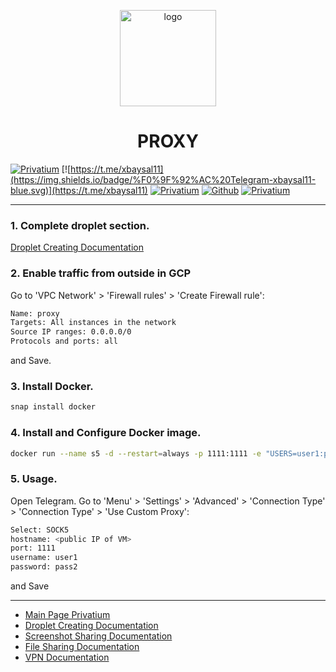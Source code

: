 <p align="center">
    <img src="https://i.postimg.cc/0jXS4kxK/pr.png" alt="logo" width="154" height="154">
</p>

<h1 align="center">PROXY</h1>

[![Privatium](https://img.shields.io/badge/Privatium-v.1.0.0-00aced.svg)](https://github.com/xbaysal11/privatium)
[![https://t.me/xbaysal11](https://img.shields.io/badge/%F0%9F%92%AC%20Telegram-xbaysal11-blue.svg)](https://t.me/xbaysal11)
[![Privatium](https://img.shields.io/github/license/xbaysal11/privatium)](https://github.com/xbaysal11/privatium)
[![Github](https://img.shields.io/github/followers/xbaysal11?style=social)](https://github.com/xbaysal11)
[![Privatium](https://img.shields.io/github/stars/xbaysal11/privatium?style=social)](https://github.com/xbaysal11/privatium)

---

### 1. Complete droplet section.

[Droplet Creating Documentation](https://github.com/xbaysal11/privatium/blob/master/droplet/)

### 2. Enable traffic from outside in GCP

Go to 'VPC Network' > 'Firewall rules' > 'Create Firewall rule':

```bash
Name: proxy
Targets: All instances in the network
Source IP ranges: 0.0.0.0/0
Protocols and ports: all
```

and Save.

### 3. Install Docker.

```bash
snap install docker
```

### 4. Install and Configure Docker image.

```bash
docker run --name s5 -d --restart=always -p 1111:1111 -e "USERS=user1:pass1,user2:pass2" egregors/socks5-server
```

### 5. Usage.

Open Telegram.
Go to 'Menu' > 'Settings' > 'Advanced' > 'Connection Type' > 'Connection Type' > 'Use Custom Proxy':

```bash
Select: SOCK5
hostname: <public IP of VM>
port: 1111
username: user1
password: pass2
```

and Save

---

- [Main Page Privatium](https://github.com/xbaysal11/privatium)
- [Droplet Creating Documentation](https://github.com/xbaysal11/privatium/blob/master/droplet/)
- [Screenshot Sharing Documentation](https://github.com/xbaysal11/privatium/blob/master/screenshot/)
- [File Sharing Documentation](https://github.com/xbaysal11/privatium/blob/master/fileshare/)
- [VPN Documentation](https://github.com/xbaysal11/privatium/blob/master/vpn/)
